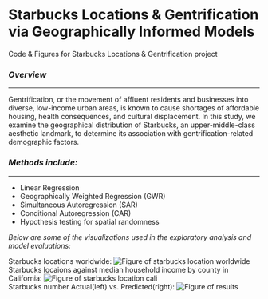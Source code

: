 # Starbucks Locations & Gentrification via Geographically Informed Models
 
Code & Figures for Starbucks Locations & Gentrification project 

### *Overview*

---

Gentrification, or the movement of affluent residents and businesses into diverse,
low-income urban areas, is known to cause shortages of affordable housing, health
consequences, and cultural displacement. In this study, we examine the geographical distribution
of Starbucks, an upper-middle-class aesthetic landmark, to determine its association with
gentrification-related demographic factors. 



### *Methods include:*

---

* Linear Regression  
* Geographically Weighted Regression (GWR)  
* Simultaneous Autoregression (SAR)
* Conditional Autoregression (CAR) 
* Hypothesis testing for spatial randomness    


*Below are some of the visualizations used in the exploratory analysis and model evaluations:*

Starbucks locations worldwide:
![Figure of starbucks location worldwide](https://github.com/zlaa2016/Geo-weighted-Regression_Gentrification/blob/master/figures/locations_world.png)  
Starbucks locaions against median household income by county in California:
![Figure of starbucks location cali](https://github.com/zlaa2016/Geo-weighted-Regression_Gentrification/blob/master/figures/locations_cali.png)   
Starbucks number Actual(left) vs. Predicted(right): 
![Figure of results](https://github.com/zlaa2016/Geo-weighted-Regression_Gentrification/blob/master/figures/prediction.png) 



